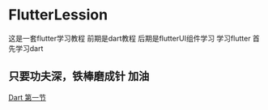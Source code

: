 # FlutterLession
这是一套flutter学习教程 前期是dart教程 后期是flutterUI组件学习
学习flutter 首先学习dart 
<h2>只要功夫深，铁棒磨成针 加油</h2>
<a href="https://github.com/wjx1018960145/FlutterLession/tree/master/dart/lession01">Dart 第一节</a>


